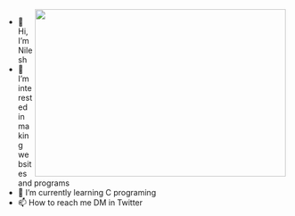 <img align = "right" src="https://64.media.tumblr.com/98d2b141a96bc226c835c20a8f9d861d/tumblr_pmvixqxS5Z1uds78xo1_540.gifv" width="450" height="300" />

- 👋 Hi, I’m Nilesh
- 👀 I’m interested in making websites and programs
- 🌱 I’m currently learning C programing
- 📫 How to reach me DM in Twitter


